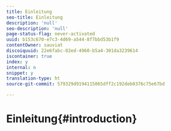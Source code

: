 ```yaml
---
title: Einleitung
seo-title: Einleitung
description: 'null'
seo-description: 'null'
page-status-flag: never-activated
uuid: b153c670-e7c3-4d69-a544-8f7bbd53b1f9
contentOwner: sauviat
discoiquuid: 22e6fabc-82ed-4960-b5a4-301da3239614
iscontainer: true
index: y
internal: n
snippet: y
translation-type: ht
source-git-commit: 579329d9194115065dff2c192deb0376c75e67bd

---
```



# Einleitung{#introduction}

